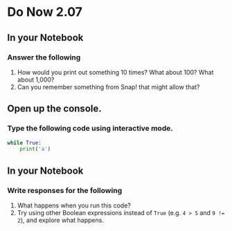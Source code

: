 # Do Now 2.07

## In your Notebook
### Answer the following
1. How would you print out something 10 times? What about 100? What about 1,000? 
2. Can you remember something from Snap! that might allow that? 

## Open up the console. 
### Type the following code using interactive mode. 

```python
while True: 
    print('a')
 ```
## In your Notebook
### Write responses for the following
1. What happens when you run this code?
2. Try using other Boolean expressions instead of `True` (e.g. `4 > 5` and `9 != 2`), and explore what happens.
